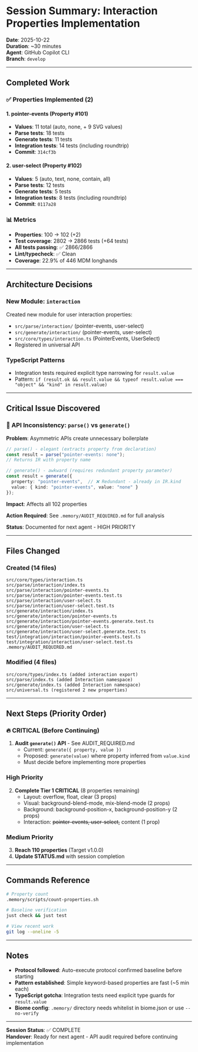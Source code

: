 # Session Summary: Interaction Properties Implementation

**Date**: 2025-10-22  
**Duration**: ~30 minutes  
**Agent**: GitHub Copilot CLI  
**Branch**: `develop`

---

## Completed Work

### ✅ Properties Implemented (2)

#### 1. **pointer-events** (Property #101)
- **Values**: 11 total (auto, none, + 9 SVG values)
- **Parse tests**: 18 tests
- **Generate tests**: 11 tests  
- **Integration tests**: 14 tests (including roundtrip)
- **Commit**: `314cf3b`

#### 2. **user-select** (Property #102)
- **Values**: 5 (auto, text, none, contain, all)
- **Parse tests**: 12 tests
- **Generate tests**: 5 tests
- **Integration tests**: 8 tests (including roundtrip)
- **Commit**: `0117a28`

### 📊 Metrics

- **Properties**: 100 → 102 (+2)
- **Test coverage**: 2802 → 2866 tests (+64 tests)
- **All tests passing**: ✅ 2866/2866
- **Lint/typecheck**: ✅ Clean
- **Coverage**: 22.9% of 446 MDM longhands

---

## Architecture Decisions

### New Module: `interaction`
Created new module for user interaction properties:
- `src/parse/interaction/` (pointer-events, user-select)
- `src/generate/interaction/` (pointer-events, user-select)
- `src/core/types/interaction.ts` (PointerEvents, UserSelect)
- Registered in universal API

### TypeScript Patterns
- Integration tests required explicit type narrowing for `result.value`
- Pattern: `if (result.ok && result.value && typeof result.value === "object" && "kind" in result.value)`

---

## Critical Issue Discovered

### 🚨 API Inconsistency: `parse()` vs `generate()`

**Problem**: Asymmetric APIs create unnecessary boilerplate

```typescript
// parse() - elegant (extracts property from declaration)
const result = parse("pointer-events: none");
// Returns IR with property name

// generate() - awkward (requires redundant property parameter)
const result = generate({
  property: "pointer-events",  // ❌ Redundant - already in IR.kind
  value: { kind: "pointer-events", value: "none" }
});
```

**Impact**: Affects all 102 properties

**Action Required**: See `.memory/AUDIT_REQUIRED.md` for full analysis

**Status**: Documented for next agent - HIGH PRIORITY

---

## Files Changed

### Created (14 files)
```
src/core/types/interaction.ts
src/parse/interaction/index.ts
src/parse/interaction/pointer-events.ts
src/parse/interaction/pointer-events.test.ts
src/parse/interaction/user-select.ts
src/parse/interaction/user-select.test.ts
src/generate/interaction/index.ts
src/generate/interaction/pointer-events.ts
src/generate/interaction/pointer-events.generate.test.ts
src/generate/interaction/user-select.ts
src/generate/interaction/user-select.generate.test.ts
test/integration/interaction/pointer-events.test.ts
test/integration/interaction/user-select.test.ts
.memory/AUDIT_REQUIRED.md
```

### Modified (4 files)
```
src/core/types/index.ts (added interaction export)
src/parse/index.ts (added Interaction namespace)
src/generate/index.ts (added Interaction namespace)
src/universal.ts (registered 2 new properties)
```

---

## Next Steps (Priority Order)

### 🔥 CRITICAL (Before Continuing)
1. **Audit `generate()` API** - See AUDIT_REQUIRED.md
   - Current: `generate({ property, value })`
   - Proposed: `generate(value)` where property inferred from `value.kind`
   - Must decide before implementing more properties

### High Priority
2. **Complete Tier 1 CRITICAL** (8 properties remaining)
   - Layout: overflow, float, clear (3 props)
   - Visual: background-blend-mode, mix-blend-mode (2 props)
   - Background: background-position-x, background-position-y (2 props)
   - Interaction: ~~pointer-events, user-select,~~ content (1 prop)

### Medium Priority
3. **Reach 110 properties** (Target v1.0.0)
4. **Update STATUS.md** with session completion

---

## Commands Reference

```bash
# Property count
.memory/scripts/count-properties.sh

# Baseline verification
just check && just test

# View recent work
git log --oneline -5
```

---

## Notes

- **Protocol followed**: Auto-execute protocol confirmed baseline before starting
- **Pattern established**: Simple keyword-based properties are fast (~5 min each)
- **TypeScript gotcha**: Integration tests need explicit type guards for `result.value`
- **Biome config**: `.memory/` directory needs whitelist in biome.json or use `--no-verify`

---

**Session Status**: ✅ COMPLETE  
**Handover**: Ready for next agent - API audit required before continuing implementation
